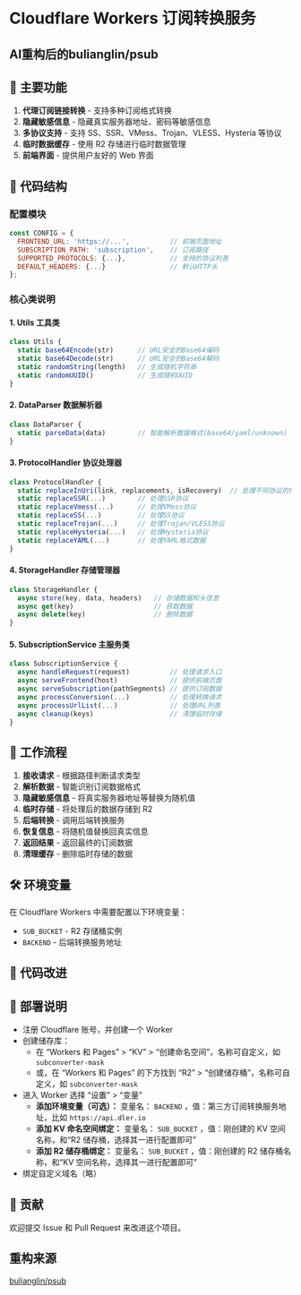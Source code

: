 # Cloudflare Workers 订阅转换服务

## AI重构后的bulianglin/psub

## 🚀 主要功能

1. **代理订阅链接转换** - 支持多种订阅格式转换
2. **隐藏敏感信息** - 隐藏真实服务器地址、密码等敏感信息
3. **多协议支持** - 支持 SS、SSR、VMess、Trojan、VLESS、Hysteria 等协议
4. **临时数据缓存** - 使用 R2 存储进行临时数据管理
5. **前端界面** - 提供用户友好的 Web 界面

## 📁 代码结构

### 配置模块
```javascript
const CONFIG = {
  FRONTEND_URL: 'https://...',          // 前端页面地址
  SUBSCRIPTION_PATH: 'subscription',    // 订阅路径
  SUPPORTED_PROTOCOLS: {...},           // 支持的协议列表
  DEFAULT_HEADERS: {...}                // 默认HTTP头
};
```

### 核心类说明

#### 1. Utils 工具类
```javascript
class Utils {
  static base64Encode(str)      // URL安全的Base64编码
  static base64Decode(str)      // URL安全的Base64解码
  static randomString(length)   // 生成随机字符串
  static randomUUID()           // 生成随机UUID
}
```

#### 2. DataParser 数据解析器
```javascript
class DataParser {
  static parseData(data)        // 智能解析数据格式(base64/yaml/unknown)
}
```

#### 3. ProtocolHandler 协议处理器
```javascript
class ProtocolHandler {
  static replaceInUri(link, replacements, isRecovery)  // 处理不同协议的代理链接
  static replaceSSR(...)        // 处理SSR协议
  static replaceVmess(...)      // 处理VMess协议
  static replaceSS(...)         // 处理SS协议
  static replaceTrojan(...)     // 处理Trojan/VLESS协议
  static replaceHysteria(...)   // 处理Hysteria协议
  static replaceYAML(...)       // 处理YAML格式数据
}
```

#### 4. StorageHandler 存储管理器
```javascript
class StorageHandler {
  async store(key, data, headers)   // 存储数据和头信息
  async get(key)                    // 获取数据
  async delete(key)                 // 删除数据
}
```

#### 5. SubscriptionService 主服务类
```javascript
class SubscriptionService {
  async handleRequest(request)          // 处理请求入口
  async serveFrontend(host)             // 提供前端页面
  async serveSubscription(pathSegments) // 提供订阅数据
  async processConversion(...)          // 处理转换请求
  async processUrlList(...)             // 处理URL列表
  async cleanup(keys)                   // 清理临时存储
}
```

## 🔄 工作流程

1. **接收请求** - 根据路径判断请求类型
2. **解析数据** - 智能识别订阅数据格式
3. **隐藏敏感信息** - 将真实服务器地址等替换为随机值
4. **临时存储** - 将处理后的数据存储到 R2
5. **后端转换** - 调用后端转换服务
6. **恢复信息** - 将随机值替换回真实信息
7. **返回结果** - 返回最终的订阅数据
8. **清理缓存** - 删除临时存储的数据

## 🛠️ 环境变量

在 Cloudflare Workers 中需要配置以下环境变量：

- `SUB_BUCKET` - R2 存储桶实例
- `BACKEND` - 后端转换服务地址

## 📝 代码改进

## 🔧 部署说明

- 注册 Cloudflare 账号，并创建一个 Worker
- 创建储存库：
  - 在 “Workers 和 Pages” > “KV” > “创建命名空间”，名称可自定义，如 `subconverter-mask`
  - 或，在 “Workers 和 Pages” 的下方找到 “R2” > “创建储存桶”，名称可自定义，如 `subconverter-mask`
- 进入 Worker 选择 “设置” > “变量”
  - **添加环境变量（可选）：**
    变量名： `BACKEND` ，值：第三方订阅转换服务地址，比如 `https://api.dler.io`
  - **添加 KV 命名空间绑定：**
    变量名： `SUB_BUCKET` ，值：刚创建的 KV 空间名称，和“R2 储存桶，选择其一进行配置即可”
  - **添加 R2 储存桶绑定：**
    变量名： `SUB_BUCKET` ，值：刚创建的 R2 储存桶名称，和“KV 空间名称，选择其一进行配置即可”
- 绑定自定义域名（略）

## 🤝 贡献

欢迎提交 Issue 和 Pull Request 来改进这个项目。

## 重构来源
[bulianglin/psub](https://github.com/bulianglin/psub)